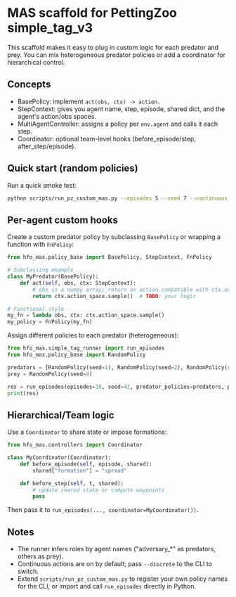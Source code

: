 # MAS scaffold for PettingZoo simple_tag_v3

This scaffold makes it easy to plug in custom logic for each predator and prey.
You can mix heterogeneous predator policies or add a coordinator for hierarchical control.

## Concepts
- BasePolicy: implement `act(obs, ctx) -> action`.
- StepContext: gives you agent name, step, episode, shared dict, and the agent's action/obs spaces.
- MultiAgentController: assigns a policy per `env.agent` and calls it each step.
- Coordinator: optional team-level hooks (before_episode/step, after_step/episode).

## Quick start (random policies)

Run a quick smoke test:

```bash
python scripts/run_pz_custom_mas.py --episodes 5 --seed 7 --continuous --pred-policies random,random --prey-policy random
```

## Per-agent custom hooks

Create a custom predator policy by subclassing `BasePolicy` or wrapping a function with `FnPolicy`:

```python
from hfo_mas.policy_base import BasePolicy, StepContext, FnPolicy

# Subclassing example
class MyPredator(BasePolicy):
    def act(self, obs, ctx: StepContext):
        # obs is a numpy array; return an action compatible with ctx.action_space
        return ctx.action_space.sample()  # TODO: your logic

# Functional style
my_fn = lambda obs, ctx: ctx.action_space.sample()
my_policy = FnPolicy(my_fn)
```

Assign different policies to each predator (heterogeneous):

```python
from hfo_mas.simple_tag_runner import run_episodes
from hfo_mas.policy_base import RandomPolicy

predators = [RandomPolicy(seed=1), RandomPolicy(seed=2), RandomPolicy(seed=3)]
prey = RandomPolicy(seed=4)

res = run_episodes(episodes=10, seed=42, predator_policies=predators, prey_policies=prey)
print(res)
```

## Hierarchical/Team logic

Use a `Coordinator` to share state or impose formations:

```python
from hfo_mas.controllers import Coordinator

class MyCoordinator(Coordinator):
    def before_episode(self, episode, shared):
        shared["formation"] = "spread"

    def before_step(self, t, shared):
        # update shared state or compute waypoints
        pass
```

Then pass it to `run_episodes(..., coordinator=MyCoordinator())`.

## Notes
- The runner infers roles by agent names ("adversary_*" as predators, others as prey).
- Continuous actions are on by default; pass `--discrete` to the CLI to switch.
- Extend `scripts/run_pz_custom_mas.py` to register your own policy names for the CLI, or import and call `run_episodes` directly in Python.
